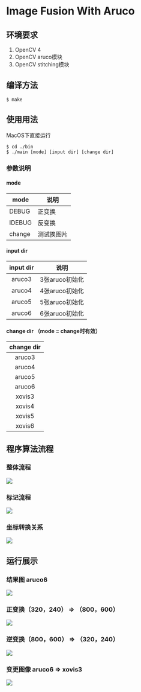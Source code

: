 # Image Fusion With Aruco

## 环境要求

1. OpenCV 4
2. OpenCV aruco模块
3. OpenCV stitching模块

## 编译方法

```
$ make
```

## 使用用法

MacOS下直接运行

```
$ cd ./bin
$ ./main [mode] [input dir] [change dir]
```

### 参数说明

#### mode

|mode  |说明  |
|---------|---------|
|DEBUG     |正变换         |
|IDEBUG     |反变换         |
|change     |测试换图片         |

#### input dir

|input dir  |说明 |
|:---------:|:---------:|
|aruco3     |3张aruco初始化         |
|aruco4     |4张aruco初始化         |
|aruco5     |5张aruco初始化         |
|aruco6     |6张aruco初始化         |

#### change dir （mode = change时有效）

|change dir  |
|:---------:|
|aruco3  |
|aruco4  |
|aruco5  |
|aruco6  |
|xovis3  |
|xovis4  |
|xovis5  |
|xovis6  |




## 程序算法流程

### 整体流程

![](docs/imgs/整体流程.jpg)

### 标记流程

![](docs/imgs/标记流程.jpg)

### 坐标转换关系

![](docs/imgs/坐标计算.jpg)

## 运行展示

### 结果图 aruco6

![](docs/imgs/init.png)

### 正变换（320，240） => （800，600）

![](docs/imgs/z.png)

### 逆变换（800，600） => （320，240）

![](docs/imgs/n.png)

### 变更图像 aruco6 => xovis3

![](docs/imgs/change.png)


